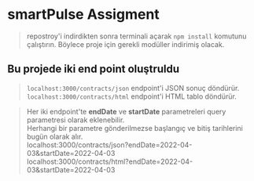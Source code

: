 # smartPulse Assigment

> repostroy'i indirdikten sonra terminali açarak `npm install` komutunu çalıştırın. Böylece proje için gerekli modüller indirimiş olacak.


## Bu projede iki end point oluştruldu
> `localhost:3000/contracts/json` endpoint'i JSON sonuç döndürür.  
> `localhost:3000/contracts/html` endpoint'i HTML tablo döndürür.

> Her iki endpoint'te **endDate** ve **startDate** parametreleri query parametresi olarak eklenebilir.  
> Herhangi bir parametre gönderilmezse başlangıç ve bitiş tarihlerini bugün olarak alır.   
>  localhost:3000/contracts/json?endDate=2022-04-03&startDate=2022-04-03  
> localhost:3000/contracts/html?endDate=2022-04-03&startDate=2022-04-03